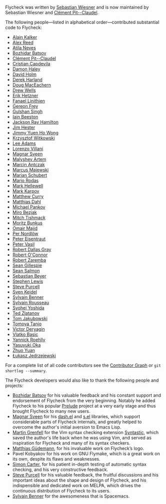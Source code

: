 Flycheck was written by [Sebastian Wiesner](https://github.com/lunaryorn) and is
now maintained by Sebastian Wiesner and
[Clément Pit--Claudel](https://github.com/cpitclaudel).

The following people—listed in alphabetical order—contributed
substantial code to Flycheck:

- [Alain Kalker](https://github.com/ackalker)
- [Alex Reed](https://github.com/acr4)
- [Atila Neves](https://github.com/atilaneves)
- [Bozhidar Batsov](https://github.com/bbatsov)
- [Clément Pit--Claudel](https://github.com/cpitclaudel)
- [Cristian Capdevila](https://github.com/capdevc)
- [Damon Haley](https://github.com/dhaley)
- [David Holm](https://github.com/dholm)
- [Derek Harland](https://github.com/donkopotamus)
- [Doug MacEachern](https://github.com/dougm)
- [Drew Wells](https://github.com/drewwells)
- [Erik Hetzner](https://github.com/egh)
- [Fanael Linithien](https://github.com/Fanael)
- [Gereon Frey](https://github.com/gfrey)
- [Gulshan Singh](https://github.com/gsingh93)
- [Iain Beeston](https://github.com/iainbeeston)
- [Jackson Ray Hamilton](https://github.com/jacksonrayhamilton)
- [Jim Hester](https://github.com/jimhester)
- [Jimmy Yuen Ho Wong](https://github.com/wyuenho)
- [Krzysztof Witkowski](https://github.com/kwitek)
- [Lee Adams](https://github.com/leeaustinadams)
- [Lorenzo Villani](https://github.com/lvillani)
- [Magnar Sveen](https://github.com/magnars)
- [Malyshev Artem](https://github.com/proofit404)
- [Marcin Antczak](https://github.com/marcinant)
- [Marcus Majewski](https://github.com/hekto)
- [Marian Schubert](https://github.com/maio)
- [Mario Rodas](https://github.com/marsam)
- [Mark Hellewell](https://github.com/markhellewell)
- [Mark Karpov](https://github.com/mrkkrp)
- [Matthew Curry](https://github.com/strawhatguy)
- [Matthias Dahl](https://github.com/BinaryKhaos)
- [Michael Pankov](https://github.com/mkpankov)
- [Miro Bezjak](https://github.com/mbezjak)
- [Mitch Tishmack](https://github.com/mitchty)
- [Moritz Bunkus](https://github.com/mbunkus)
- [Omair Majid](https://github.com/omajid)
- [Per Nordlöw](https://github.com/nordlow)
- [Peter Eisentraut](https://github.com/petere)
- [Peter Vasil](https://github.com/ptrv)
- [Robert Dallas Gray](https://github.com/rdallasgray)
- [Robert O'Connor](https://github.com/robbyoconnor)
- [Robert Zaremba](https://github.com/robert-zaremba)
- [Sean Gillespie](https://github.com/swgillespie)
- [Sean Salmon](https://github.com/phatcabbage)
- [Sebastian Beyer](https://github.com/sebastianbeyer)
- [Stephen Lewis](https://github.com/stephenjlewis)
- [Steve Purcell](https://github.com/purcell)
- [Sven Keidel](https://github.com/svenkeidel)
- [Sylvain Benner](https://github.com/syl20bnr)
- [Sylvain Rousseau](https://github.com/thisirs)
- [Syohei Yoshida](https://github.com/syohex)
- [Ted Zlatanov](https://github.com/tzz)
- [Tom Jakubowski](https://github.com/tomjakubowski)
- [Tomoya Tanjo](https://github.com/tom-tan)
- [Victor Deryagin](https://github.com/vderyagin)
- [Vlatko Basic](https://github.com/vlatkoB)
- [Yannick Roehlly](https://github.com/yannick1974)
- [Yasuyuki Oka](https://github.com/yasuyk)
- [Zhuo Yuan](https://github.com/yzprofile)
- [Łukasz Jędrzejewski](https://github.com/jedrz)

For a complete list of all code contributors see the [Contributor Graph][] or
`git shortlog --summary`.

The Flycheck developers would also like to thank the following people
and projects:

- [Bozhidar Batsov](https://github.com/bbatsov) for his valuable feedback and
  his constant support and endorsement of Flycheck from the very
  beginning. Notably he added Flycheck to his popular
  [Prelude](https://github.com/bbatsov/prelude) project at a very early stage
  and thus brought Flycheck to many new users.
- [Magnar Sveen](https://github.com/magnars) for his
  [dash.el](https://github.com/magnars/dash.el) and
  [s.el](https://github.com/magnars/s.el) libraries, which support considerable
  parts of Flycheck internals, and greatly helped to overcome the author's
  initial aversion to Emacs Lisp.
- [Martin Grenfell](https://github.com/scrooloose) for the Vim syntax
  checking extension
  [Syntastic](https://github.com/scrooloose/syntastic), which saved
  the author's life back when he was using Vim, and served as
  inspiration for Flycheck and many of its syntax checkers.
- [Matthias Güdemann](https://github.com/mgudemann), for his invaluable work on
  Flycheck’s logo.
- Pavel Kobyakov for his work on GNU Flymake, which is a great work on
  its own, despite its flaws and weaknesses.
- [Simon Carter](https://github.com/bbbscarter), for his patient in-depth
  testing of automatic syntax checking, and his very constructive feedback.
- [Steve Purcell](https://github.com/purcell) for his valuable feedback, the
  fruitful discussions and his important ideas about the shape and design of
  Flycheck, and his indispensible and dedicated work on MELPA, which drives the
  continuous distribution of Flycheck to its users.
- [Sylvain Benner](https://github.com/syl20bnr) for the awesomeness that is
  Spacemacs.

[Contributor Graph]: https://github.com/flycheck/flycheck/graphs/contributors
